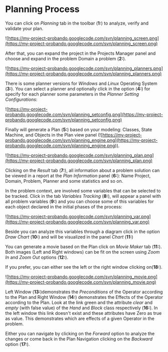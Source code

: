 # Planning Process #

You can click on _Planning_ tab in the toolbar (**1:**) to analyze, verify and validate your plan.

![https://my-project-probando.googlecode.com/svn/planning_screen.png](https://my-project-probando.googlecode.com/svn/planning_screen.png)


After that, you can expand the project in the Projects Manager panel and  choose and  expand  in the problem Domain a problem (**2:**).

![https://my-project-probando.googlecode.com/svn/planning_planners.png](https://my-project-probando.googlecode.com/svn/planning_planners.png)

There is some planner versions for _Windows_ and _Linux_ Operating System (**3:**).
You can select a planner and optionally click in the option (**4:**) for specify for each planner some parameters in the _Planner Setting Configurations_:

![https://my-project-probando.googlecode.com/svn/planning_setconfig.png](https://my-project-probando.googlecode.com/svn/planning_setconfig.png)

Finally will generate a Plan (**5:**) based on your modeling: Classes, State Machine, and Objects in the Plan view panel (![https://my-project-probando.googlecode.com/svn/planning_engine.png](https://my-project-probando.googlecode.com/svn/planning_engine.png)).

![https://my-project-probando.googlecode.com/svn/planning_plan.png](https://my-project-probando.googlecode.com/svn/planning_plan.png)

Clicking on the _Result_ tab (**7:**), all information about a problem solution can be viewed in a report at the _Plan Information_ panel (**6:**): Name Project, Domain, Problem, Planner and some statistics and so on.

In the problem context, are involved some variables that can be selected to be tracked.
Click in the tab _Variables Tracking_ (**8:**), will appear a panel with all problem variables (**9:**) and you can choose some of this  variables for each object  declared in the initial phases of the process:

![https://my-project-probando.googlecode.com/svn/planning_var.png](https://my-project-probando.googlecode.com/svn/planning_var.png)

Beside you can analyze this variables through a diagram click in the option _Draw Chart_ (**10:**) and will be visualized in the panel _Chart_ (**11:**)

You can generate a movie based on the Plan click on _Movie Maker_ tab (**11:**). Both images (Left and Right windows) can be fit on the screen using _Zoom In_ and _Zoom Out_ options (**12:**).

If you prefer, you can either see the left or the right window clicking on(**18:**).

![https://my-project-probando.googlecode.com/svn/planning_movie.png](https://my-project-probando.googlecode.com/svn/planning_movie.png)

Left Window (**13:**)demonstrates the  _Preconditions_ of the Operator according to the Plan and Right Window (**14:**) demonstrates the Effects of the Operator according to the Plan. Look at the link green and the attribute _clear_ and _empty_ (with false value) of the _Hand_ and _Block_ class respectively (**16:**). In the left window this link doesn't exist and these attributes have Zero as true as value. This demonstrates which are effects of a given Operator in the problem.

Either you can navigate by clicking on the _Forward_ option to analyze the changes or come back in the Plan Navigation clicking on the _Backward_ option (**17:**).